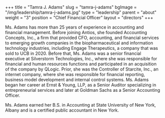 +++
title = "Tamra J. Adams"
slug = "tamra-j-adams"
bgImage = "/img/leadership/tamra-j-adams.jpg"
type = "leadership"
parent = "about"
weight = "3"
position = "Chief Financial Officer"
layout = "directors"
+++


Ms. Adams has more than 25 years of experience in accounting and financial management. Before joining Antios, she founded Accounting Concepts, Inc., a firm that provided CFO, accounting, and financial services to emerging growth companies in the biopharmaceutical and information technology industries, including Engage Therapeutics, a company that was sold to UCB in 2020. Before that, Ms. Adams was a senior financial executive at Silverstorm Technologies, Inc., where she was responsible for financial and human resources functions and participated in an acquisition of the company by QLogic. Prior, she was the Controller of Starcite, Inc., an internet company, where she was responsible for financial reporting, business model development and internal control systems. Ms. Adams began her career at Ernst & Young, LLP, as a Senior Auditor specializing in entrepreneurial services and later at Goldman Sachs as a Senior Accounting Officer.

Ms. Adams earned her B.S. in Accounting at State University of New York, Albany and is a certified public accountant in New York.
